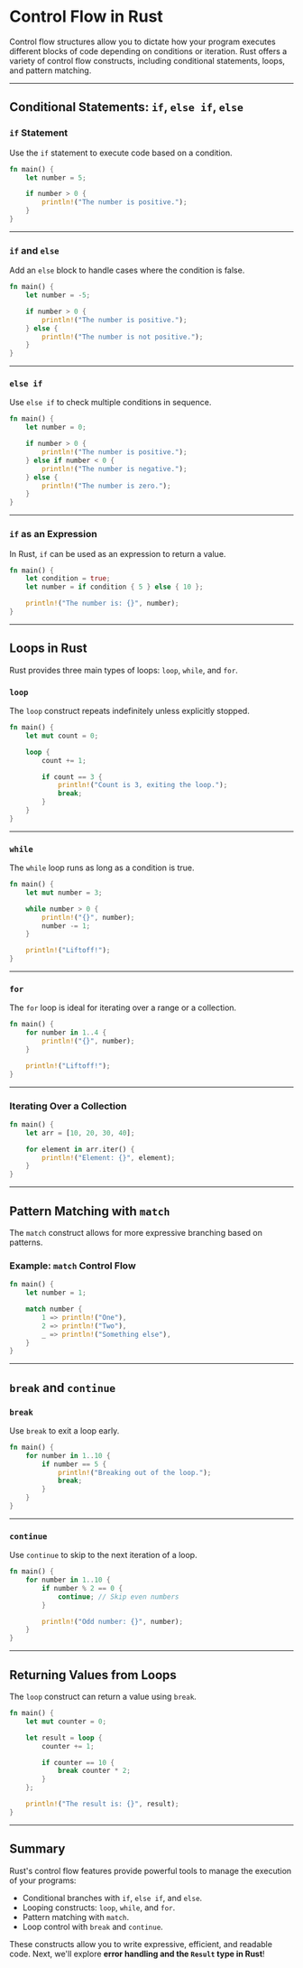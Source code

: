 # Control Flow in Rust

Control flow structures allow you to dictate how your program executes different blocks of code depending on conditions or iteration. Rust offers a variety of control flow constructs, including conditional statements, loops, and pattern matching.

---

## Conditional Statements: `if`, `else if`, `else`

### `if` Statement

Use the `if` statement to execute code based on a condition.

```rust
fn main() {
    let number = 5;

    if number > 0 {
        println!("The number is positive.");
    }
}
```

---

### `if` and `else`

Add an `else` block to handle cases where the condition is false.

```rust
fn main() {
    let number = -5;

    if number > 0 {
        println!("The number is positive.");
    } else {
        println!("The number is not positive.");
    }
}
```

---

### `else if`

Use `else if` to check multiple conditions in sequence.

```rust
fn main() {
    let number = 0;

    if number > 0 {
        println!("The number is positive.");
    } else if number < 0 {
        println!("The number is negative.");
    } else {
        println!("The number is zero.");
    }
}
```

---

### `if` as an Expression

In Rust, `if` can be used as an expression to return a value.

```rust
fn main() {
    let condition = true;
    let number = if condition { 5 } else { 10 };

    println!("The number is: {}", number);
}
```

---

## Loops in Rust

Rust provides three main types of loops: `loop`, `while`, and `for`.

### `loop`

The `loop` construct repeats indefinitely unless explicitly stopped.

```rust
fn main() {
    let mut count = 0;

    loop {
        count += 1;

        if count == 3 {
            println!("Count is 3, exiting the loop.");
            break;
        }
    }
}
```

---

### `while`

The `while` loop runs as long as a condition is true.

```rust
fn main() {
    let mut number = 3;

    while number > 0 {
        println!("{}", number);
        number -= 1;
    }

    println!("Liftoff!");
}
```

---

### `for`

The `for` loop is ideal for iterating over a range or a collection.

```rust
fn main() {
    for number in 1..4 {
        println!("{}", number);
    }

    println!("Liftoff!");
}
```

---

### Iterating Over a Collection

```rust
fn main() {
    let arr = [10, 20, 30, 40];

    for element in arr.iter() {
        println!("Element: {}", element);
    }
}
```

---

## Pattern Matching with `match`

The `match` construct allows for more expressive branching based on patterns.

### Example: `match` Control Flow

```rust
fn main() {
    let number = 1;

    match number {
        1 => println!("One"),
        2 => println!("Two"),
        _ => println!("Something else"),
    }
}
```

---

## `break` and `continue`

### `break`

Use `break` to exit a loop early.

```rust
fn main() {
    for number in 1..10 {
        if number == 5 {
            println!("Breaking out of the loop.");
            break;
        }
    }
}
```

---

### `continue`

Use `continue` to skip to the next iteration of a loop.

```rust
fn main() {
    for number in 1..10 {
        if number % 2 == 0 {
            continue; // Skip even numbers
        }

        println!("Odd number: {}", number);
    }
}
```

---

## Returning Values from Loops

The `loop` construct can return a value using `break`.

```rust
fn main() {
    let mut counter = 0;

    let result = loop {
        counter += 1;

        if counter == 10 {
            break counter * 2;
        }
    };

    println!("The result is: {}", result);
}
```

---

## Summary

Rust's control flow features provide powerful tools to manage the execution of your programs:

- Conditional branches with `if`, `else if`, and `else`.
- Looping constructs: `loop`, `while`, and `for`.
- Pattern matching with `match`.
- Loop control with `break` and `continue`.

These constructs allow you to write expressive, efficient, and readable code. Next, we'll explore **error handling and the `Result` type in Rust**!

